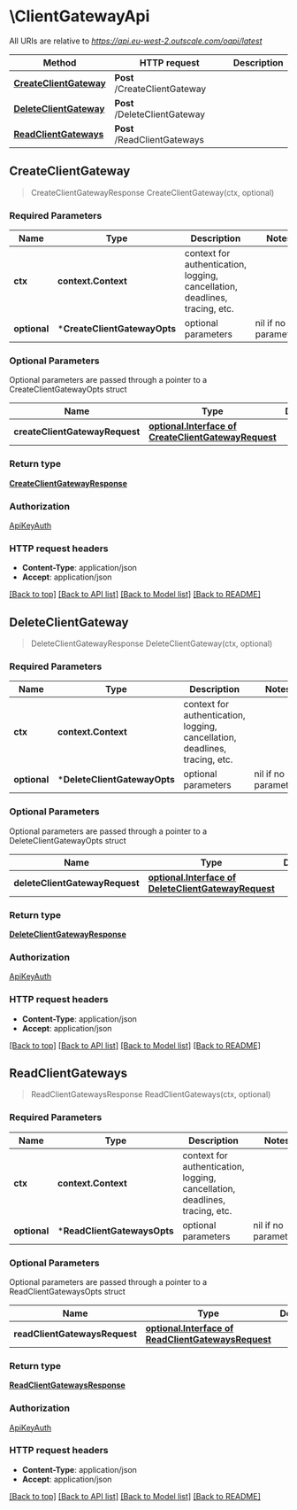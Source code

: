 # \ClientGatewayApi

All URIs are relative to *https://api.eu-west-2.outscale.com/oapi/latest*

Method | HTTP request | Description
------------- | ------------- | -------------
[**CreateClientGateway**](ClientGatewayApi.md#CreateClientGateway) | **Post** /CreateClientGateway | 
[**DeleteClientGateway**](ClientGatewayApi.md#DeleteClientGateway) | **Post** /DeleteClientGateway | 
[**ReadClientGateways**](ClientGatewayApi.md#ReadClientGateways) | **Post** /ReadClientGateways | 



## CreateClientGateway

> CreateClientGatewayResponse CreateClientGateway(ctx, optional)



### Required Parameters


Name | Type | Description  | Notes
------------- | ------------- | ------------- | -------------
**ctx** | **context.Context** | context for authentication, logging, cancellation, deadlines, tracing, etc.
 **optional** | ***CreateClientGatewayOpts** | optional parameters | nil if no parameters

### Optional Parameters

Optional parameters are passed through a pointer to a CreateClientGatewayOpts struct


Name | Type | Description  | Notes
------------- | ------------- | ------------- | -------------
 **createClientGatewayRequest** | [**optional.Interface of CreateClientGatewayRequest**](CreateClientGatewayRequest.md)|  | 

### Return type

[**CreateClientGatewayResponse**](CreateClientGatewayResponse.md)

### Authorization

[ApiKeyAuth](../README.md#ApiKeyAuth)

### HTTP request headers

- **Content-Type**: application/json
- **Accept**: application/json

[[Back to top]](#) [[Back to API list]](../README.md#documentation-for-api-endpoints)
[[Back to Model list]](../README.md#documentation-for-models)
[[Back to README]](../README.md)


## DeleteClientGateway

> DeleteClientGatewayResponse DeleteClientGateway(ctx, optional)



### Required Parameters


Name | Type | Description  | Notes
------------- | ------------- | ------------- | -------------
**ctx** | **context.Context** | context for authentication, logging, cancellation, deadlines, tracing, etc.
 **optional** | ***DeleteClientGatewayOpts** | optional parameters | nil if no parameters

### Optional Parameters

Optional parameters are passed through a pointer to a DeleteClientGatewayOpts struct


Name | Type | Description  | Notes
------------- | ------------- | ------------- | -------------
 **deleteClientGatewayRequest** | [**optional.Interface of DeleteClientGatewayRequest**](DeleteClientGatewayRequest.md)|  | 

### Return type

[**DeleteClientGatewayResponse**](DeleteClientGatewayResponse.md)

### Authorization

[ApiKeyAuth](../README.md#ApiKeyAuth)

### HTTP request headers

- **Content-Type**: application/json
- **Accept**: application/json

[[Back to top]](#) [[Back to API list]](../README.md#documentation-for-api-endpoints)
[[Back to Model list]](../README.md#documentation-for-models)
[[Back to README]](../README.md)


## ReadClientGateways

> ReadClientGatewaysResponse ReadClientGateways(ctx, optional)



### Required Parameters


Name | Type | Description  | Notes
------------- | ------------- | ------------- | -------------
**ctx** | **context.Context** | context for authentication, logging, cancellation, deadlines, tracing, etc.
 **optional** | ***ReadClientGatewaysOpts** | optional parameters | nil if no parameters

### Optional Parameters

Optional parameters are passed through a pointer to a ReadClientGatewaysOpts struct


Name | Type | Description  | Notes
------------- | ------------- | ------------- | -------------
 **readClientGatewaysRequest** | [**optional.Interface of ReadClientGatewaysRequest**](ReadClientGatewaysRequest.md)|  | 

### Return type

[**ReadClientGatewaysResponse**](ReadClientGatewaysResponse.md)

### Authorization

[ApiKeyAuth](../README.md#ApiKeyAuth)

### HTTP request headers

- **Content-Type**: application/json
- **Accept**: application/json

[[Back to top]](#) [[Back to API list]](../README.md#documentation-for-api-endpoints)
[[Back to Model list]](../README.md#documentation-for-models)
[[Back to README]](../README.md)

